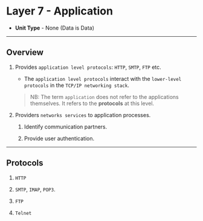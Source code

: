 # Layer 7 - Application

* __Unit Type__ - None (Data is Data)

---

## Overview

1. Provides `application level protocols`: `HTTP`, `SMTP`, `FTP` etc.

    * The `application level protocols` interact with the `lower-level protocols` in the `TCP/IP networking stack`.

    > NB: The term `application` does not refer to the applications themselves. It refers to the __protocols__ at this level.

2. Providers `networks services` to application processes.

    1. Identify communication partners.

    2. Provide user authentication.

---

## Protocols

1. `HTTP`

2. `SMTP`, `IMAP`, `POP3`.

3. `FTP`

2. `Telnet`
